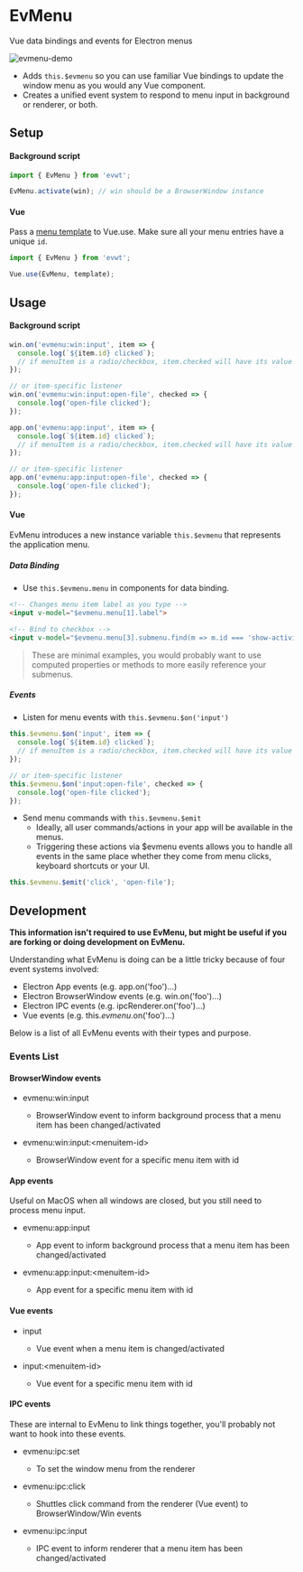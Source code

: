 # EvMenu

Vue data bindings and events for Electron menus

![evmenu-demo](https://user-images.githubusercontent.com/611996/89112631-2654df00-d42b-11ea-8f7a-eec2c9ab4e83.gif)

- Adds `this.$evmenu` so you can use familiar Vue bindings to update the window menu as you would any Vue component.
- Creates a unified event system to respond to menu input in background or renderer, or both.

## Setup

#### Background script

```js
import { EvMenu } from 'evwt';

EvMenu.activate(win); // win should be a BrowserWindow instance
```

#### Vue

Pass a [menu template](https://www.electronjs.org/docs/api/menu#main-process) to Vue.use. Make sure all your menu entries have a unique `id`.

```js
import { EvMenu } from 'evwt';

Vue.use(EvMenu, template);
```

## Usage

#### Background script

```js
win.on('evmenu:win:input', item => {
  console.log(`${item.id} clicked`);
  // if menuItem is a radio/checkbox, item.checked will have its value
});

// or item-specific listener
win.on('evmenu:win:input:open-file', checked => {
  console.log('open-file clicked');
});
```

```js
app.on('evmenu:app:input', item => {
  console.log(`${item.id} clicked`);
  // if menuItem is a radio/checkbox, item.checked will have its value
});

// or item-specific listener
app.on('evmenu:app:input:open-file', checked => {
  console.log('open-file clicked');
});
```

#### Vue

EvMenu introduces a new instance variable `this.$evmenu` that represents the application menu.

##### Data Binding

* Use `this.$evmenu.menu` in components for data binding.

```html
<!-- Changes menu item label as you type -->
<input v-model="$evmenu.menu[1].label">

<!-- Bind to checkbox -->
<input v-model="$evmenu.menu[3].submenu.find(m => m.id === 'show-activity-bar').checked" type="checkbox">
```

> These are minimal examples, you would probably want to use computed properties or methods to more easily reference your submenus.

##### Events

* Listen for menu events with `this.$evmenu.$on('input')`

```js
this.$evmenu.$on('input', item => {
  console.log(`${item.id} clicked`);
  // if menuItem is a radio/checkbox, item.checked will have its value
});

// or item-specific listener
this.$evmenu.$on('input:open-file', checked => {
  console.log('open-file clicked');
});
```

* Send menu commands with `this.$evmenu.$emit`
  * Ideally, all user commands/actions in your app will be available in the menus.
  * Triggering these actions via $evmenu events allows you to handle all events in the same place whether they come from menu clicks, keyboard shortcuts or your UI.

```js
this.$evmenu.$emit('click', 'open-file');
```

## Development

**This information isn't required to use EvMenu, but might be useful if you are forking or doing development on EvMenu.**

Understanding what EvMenu is doing can be a little tricky because of four event systems involved:
- Electron App events (e.g. app.on('foo')...)
- Electron BrowserWindow events (e.g. win.on('foo')...)
- Electron IPC events (e.g. ipcRenderer.on('foo')...)
- Vue events (e.g. this.$evmenu.$on('foo')...)

Below is a list of all EvMenu events with their types and purpose.

### Events List

#### BrowserWindow events

* evmenu:win:input
  - BrowserWindow event to inform background process that a menu item has been changed/activated

* evmenu:win:input:\<menuitem-id\>
  - BrowserWindow event for a specific menu item with id

#### App events

Useful on MacOS when all windows are closed, but you still need to process menu input.

* evmenu:app:input
  - App event to inform background process that a menu item has been changed/activated

* evmenu:app:input:\<menuitem-id\>
  - App event for a specific menu item with id

#### Vue events

* input
  - Vue event when a menu item is changed/activated

* input:\<menuitem-id\>
  - Vue event for a specific menu item with id

#### IPC events

These are internal to EvMenu to link things together, you'll probably not want to hook into these events.

* evmenu:ipc:set
  - To set the window menu from the renderer

* evmenu:ipc:click
  - Shuttles click command from the renderer (Vue event) to BrowserWindow/Win events

* evmenu:ipc:input
  - IPC event to inform renderer that a menu item has been changed/activated

